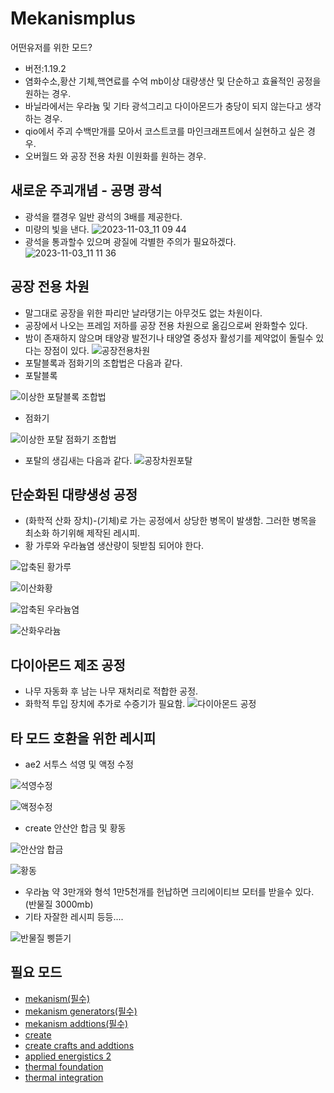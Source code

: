 # Mekanismplus
어떤유저를 위한 모드?
- 버전:1.19.2
- 염화수소,황산 기체,핵연료를 수억 mb이상 대량생산 및 단순하고 효율적인 공정을 원하는 경우.
- 바닐라에서는 우라늄 및 기타 광석그리고 다이아몬드가 충당이 되지 않는다고 생각하는 경우.
- qio에서 주괴 수백만개를 모아서 코스트코를 마인크래프트에서 실현하고 싶은 경우.
- 오버월드 와 공장 전용 차원 이원화를 원하는 경우.
## 새로운 주괴개념 - 공명 광석
- 광석을 캘경우 일반 광석의 3배를 제공한다.
- 미량의 빛을 낸다.
![2023-11-03_11 09 44](https://github.com/MDFDthejake/Mekanismplus/assets/149676229/193c145a-86a3-464e-b8f8-212083c2390c)
- 광석을 통과할수 있으며 광질에 각별한 주의가 필요하겠다.
![2023-11-03_11 11 36](https://github.com/MDFDthejake/Mekanismplus/assets/149676229/20c4eb62-39c1-41f1-83a3-3486a21e470c)
## 공장 전용 차원
- 말그대로 공장을 위한 파리만 날라댕기는 아무것도 없는 차원이다.
- 공장에서 나오는 프레임 저하를 공장 전용 차원으로 옮김으로써 완화할수 있다.
- 밤이 존재하지 않으며 태양광 발전기나 태양열 중성자 활성기를 제약없이 돌릴수 있다는 장점이 있다.
![공장전용차원](https://github.com/MDFDthejake/Mekanismplus/assets/149676229/9b2b8ba9-f435-4396-9f00-20388abca413)
- 포탈블록과 점화기의 조합법은 다음과 같다.
- 포탈블록
  
![이상한 포탈블록 조합법](https://github.com/MDFDthejake/Mekanismplus/assets/149676229/01376569-85eb-409e-8672-2fc5ee183e98)
- 점화기
  
![이상한 포탈 점화기 조합법](https://github.com/MDFDthejake/Mekanismplus/assets/149676229/6c2bc810-37c5-42c7-873d-748ca9870008)
- 포탈의 생김새는 다음과 같다.
![공장차원포탈](https://github.com/MDFDthejake/Mekanismplus/assets/149676229/73eca4db-8ab0-4a45-9240-945d0a0f65f9)
## 단순화된 대량생성 공정
- (화학적 산화 장치)-(기체)로 가는 공정에서 상당한 병목이 발생함. 그러한 병목을 최소화 하기위해 제작된 레시피.
- 황 가루와 우라늄염 생산량이 뒷받침 되어야 한다.

![압축된 황가루](https://github.com/MDFDthejake/Mekanismplus/assets/149676229/ee9a0e38-d095-4226-8198-7c9cbb05e064)

![이산화황](https://github.com/MDFDthejake/Mekanismplus/assets/149676229/dd7bcf51-4203-43bf-b8bd-6ffc26a52811)

![압축된 우라늄염](https://github.com/MDFDthejake/Mekanismplus/assets/149676229/46a795be-1e53-4296-bf96-39363a797a12)

![산화우라늄](https://github.com/MDFDthejake/Mekanismplus/assets/149676229/4cb1beaf-c0a4-45b8-a242-065df736e7a1)
## 다이아몬드 제조 공정
- 나무 자동화 후 남는 나무 재처리로 적합한 공정.
- 화학적 투입 장치에 추가로 수증기가 필요함.
![다이아몬드 공정](https://github.com/MDFDthejake/Mekanismplus/assets/149676229/dba0ac3c-08ca-40e8-bb9e-35deea4a180d)
## 타 모드 호환을 위한 레시피
- ae2 서투스 석영 및 액정 수정

![석영수정](https://github.com/MDFDthejake/Mekanismplus/assets/149676229/885ea0b8-2f54-4657-9cb4-5fe99e18cab0)

![액정수정](https://github.com/MDFDthejake/Mekanismplus/assets/149676229/fb0ed80b-2754-4e8d-8f38-8b5889a0a4c7)
- create 안산안 합금 및 황동

![안산암 합금](https://github.com/MDFDthejake/Mekanismplus/assets/149676229/fee49983-c5f4-41ea-a212-c5faecb044e4)

![황동](https://github.com/MDFDthejake/Mekanismplus/assets/149676229/057d8645-079f-49f2-8497-b24126edef5e)

- 우라늄 약 3만개와 형석 1만5천개를 헌납하면 크리에이티브 모터를 받을수 있다. (반물질 3000mb)
- 기타 자잘한 레시피 등등....

![반물질 삥뜯기](https://github.com/MDFDthejake/Mekanismplus/assets/149676229/846603f4-0b46-4f10-b544-c963dcd5fcbb)

## 필요 모드
- [mekanism(필수)](https://www.curseforge.com/minecraft/mc-mods/mekanism)
- [mekanism generators(필수)](https://www.curseforge.com/minecraft/mc-mods/mekanism-generators)
- [mekanism addtions(필수)](https://www.curseforge.com/minecraft/mc-mods/mekanism-additions)
- [create](https://www.curseforge.com/minecraft/mc-mods/create)
- [create crafts and addtions](https://www.curseforge.com/minecraft/mc-mods/createaddition)
- [applied energistics 2](https://www.curseforge.com/minecraft/mc-mods/applied-energistics-2)
- [thermal foundation](https://www.curseforge.com/minecraft/mc-mods/thermal-foundation)
- [thermal integration](https://www.curseforge.com/minecraft/mc-mods/thermal-integration)
